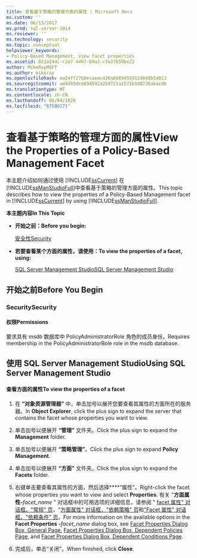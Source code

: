 ```yaml
---
title: 查看基于策略的管理方面的属性 | Microsoft Docs
ms.custom: ''
ms.date: 06/13/2017
ms.prod: sql-server-2014
ms.reviewer: ''
ms.technology: security
ms.topic: conceptual
helpviewer_keywords:
- Policy-Based Management, view facet properties
ms.assetid: 022a244c-c2e7-4467-b9a2-c7a27859be22
author: MikeRayMSFT
ms.author: mikeray
ms.openlocfilehash: ea24ff2768ecaeec426a8689455912d848b54813
ms.sourcegitcommit: ad4d92dce894592a259721a1571b1d8736abacdb
ms.translationtype: MT
ms.contentlocale: zh-CN
ms.lasthandoff: 08/04/2020
ms.locfileid: "87580171"
---
```

# <a name="view-the-properties-of-a-policy-based-management-facet"></a><span data-ttu-id="b825a-102">查看基于策略的管理方面的属性</span><span class="sxs-lookup"><span data-stu-id="b825a-102">View the Properties of a Policy-Based Management Facet</span></span>
  <span data-ttu-id="b825a-103">本主题介绍如何通过使用 [!INCLUDE[ssCurrent](../../includes/sscurrent-md.md)] 在 [!INCLUDE[ssManStudioFull](../../includes/ssmanstudiofull-md.md)]中查看基于策略的管理方面的属性。</span><span class="sxs-lookup"><span data-stu-id="b825a-103">This topic describes how to view the properties of a Policy-Based Management facet in [!INCLUDE[ssCurrent](../../includes/sscurrent-md.md)] by using [!INCLUDE[ssManStudioFull](../../includes/ssmanstudiofull-md.md)].</span></span>  
  
 <span data-ttu-id="b825a-104">**本主题内容**</span><span class="sxs-lookup"><span data-stu-id="b825a-104">**In This Topic**</span></span>  
  
-   <span data-ttu-id="b825a-105">**开始之前：**</span><span class="sxs-lookup"><span data-stu-id="b825a-105">**Before you begin:**</span></span>  
  
     [<span data-ttu-id="b825a-106">安全性</span><span class="sxs-lookup"><span data-stu-id="b825a-106">Security</span></span>](#Security)  
  
-   <span data-ttu-id="b825a-107">**若要查看某个方面的属性，请使用：**</span><span class="sxs-lookup"><span data-stu-id="b825a-107">**To view the properties of a facet, using:**</span></span>  
  
     [<span data-ttu-id="b825a-108">SQL Server Management Studio</span><span class="sxs-lookup"><span data-stu-id="b825a-108">SQL Server Management Studio</span></span>](#SSMSProcedure)  
  
##  <a name="before-you-begin"></a><a name="BeforeYouBegin"></a> <span data-ttu-id="b825a-109">开始之前</span><span class="sxs-lookup"><span data-stu-id="b825a-109">Before You Begin</span></span>  
  
###  <a name="security"></a><a name="Security"></a> <span data-ttu-id="b825a-110">Security</span><span class="sxs-lookup"><span data-stu-id="b825a-110">Security</span></span>  
  
####  <a name="permissions"></a><a name="Permissions"></a> <span data-ttu-id="b825a-111">权限</span><span class="sxs-lookup"><span data-stu-id="b825a-111">Permissions</span></span>  
 <span data-ttu-id="b825a-112">要求具有 msdb 数据库中 PolicyAdministratorRole 角色的成员身份。</span><span class="sxs-lookup"><span data-stu-id="b825a-112">Requires membership in the PolicyAdministratorRole role in the msdb database.</span></span>  
  
##  <a name="using-sql-server-management-studio"></a><a name="SSMSProcedure"></a> <span data-ttu-id="b825a-113">使用 SQL Server Management Studio</span><span class="sxs-lookup"><span data-stu-id="b825a-113">Using SQL Server Management Studio</span></span>  
  
#### <a name="to-view-the-properties-of-a-facet"></a><span data-ttu-id="b825a-114">查看方面的属性</span><span class="sxs-lookup"><span data-stu-id="b825a-114">To view the properties of a facet</span></span>  
  
1.  <span data-ttu-id="b825a-115">在 **“对象资源管理器”** 中，单击加号以展开您要查看其属性的方面所在的服务器。</span><span class="sxs-lookup"><span data-stu-id="b825a-115">In **Object Explorer**, click the plus sign to expand the server that contains the facet whose properties you want to view.</span></span>  
  
2.  <span data-ttu-id="b825a-116">单击加号以便展开 **“管理”** 文件夹。</span><span class="sxs-lookup"><span data-stu-id="b825a-116">Click the plus sign to expand the **Management** folder.</span></span>  
  
3.  <span data-ttu-id="b825a-117">单击加号以便展开 **“策略管理”**。</span><span class="sxs-lookup"><span data-stu-id="b825a-117">Click the plus sign to expand **Policy Management**.</span></span>  
  
4.  <span data-ttu-id="b825a-118">单击加号以便展开 **“方面”** 文件夹。</span><span class="sxs-lookup"><span data-stu-id="b825a-118">Click the plus sign to expand the **Facets** folder.</span></span>  
  
5.  <span data-ttu-id="b825a-119">右键单击要查看其属性的方面，然后选择\*\*\*\*“属性”。</span><span class="sxs-lookup"><span data-stu-id="b825a-119">Right-click the facet whose properties you want to view and select **Properties**.</span></span> <span data-ttu-id="b825a-120">有关 "**方面属性-**_facet_name_ " 对话框中的可用选项的详细信息，请参阅 " [facet 属性" 对话框，"常规" 页](../../integration-services/general-page-of-integration-services-designers-options.md)，"[方面属性" 对话框，"依赖策略" 页](facet-properties-dialog-box-dependent-policies-page.md)和["Facet 属性" 对话框，"依赖条件" 页](facet-properties-dialog-box-dependent-conditions-page.md)。</span><span class="sxs-lookup"><span data-stu-id="b825a-120">For more information on the available options in the **Facet Properties -**_facet_name_ dialog box, see [Facet Properties Dialog Box, General Page](../../integration-services/general-page-of-integration-services-designers-options.md), [Facet Properties Dialog Box, Dependent Policies Page](facet-properties-dialog-box-dependent-policies-page.md), and [Facet Properties Dialog Box, Dependent Conditions Page](facet-properties-dialog-box-dependent-conditions-page.md).</span></span>  
  
6.  <span data-ttu-id="b825a-121">完成后，单击“关闭”。</span><span class="sxs-lookup"><span data-stu-id="b825a-121">When finished, click **Close**.</span></span>  
  
  
